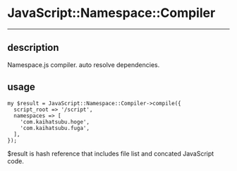 # JavaScript::Namespace::Compiler
----

## description
Namespace.js compiler.
auto resolve dependencies.

## usage
    my $result = JavaScript::Namespace::Compiler->compile({
      script_root => '/script',
      namespaces => [
        'com.kaihatsubu.hoge',
        'com.kaihatsubu.fuga',
      ],
    });

$result is hash reference that includes file list and concated JavaScript code.
